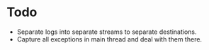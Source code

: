 # Todo

* Separate logs into separate streams to separate destinations.
* Capture all exceptions in main thread and deal with them there.